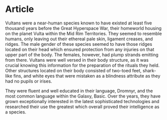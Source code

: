 # Article
Vultans were a near-human species known to have existed at least five thousand years before the Great Hyperspace War, their homeworld housing on the planet Vulta within the Mid Rim Territories.
They seemed to resemble humans, only leaving out their ethereal pale skin, ligament creases, and ridges.
The male gender of these species seemed to have those ridges located on their head which ensured protection from any injuries on that upper part of the body.
The females, however, had plump strands emitting from there.
Vultans were well versed in their body structure, as it was crucial knowing this information for the preparation of the rituals they held.
Other structures located on their body consisted of two-toed feet, shark-like fins, and white eyes that were mistaken as a blindness attribute as they had no pupils or irises.
 

They were fluent and well educated in their language, Dromnyr, and the most common language within the Galaxy, Basic.
Over the years, they have grown exceptionally interested in the latest sophisticated technologies and researched their use the greatest which overall proved their intelligence as a species.
